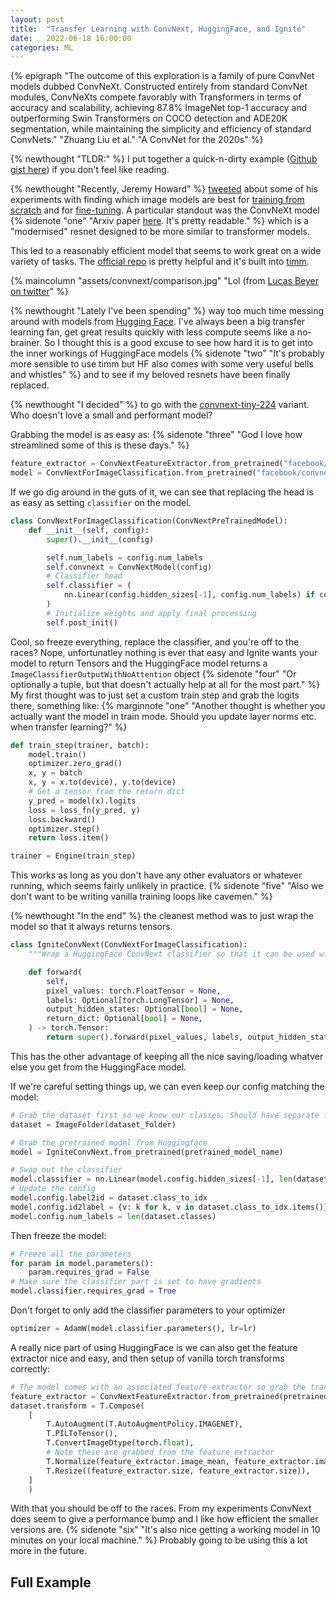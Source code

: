 ```yaml
---
layout: post
title:  "Transfer Learning with ConvNext, HuggingFace, and Ignite"
date:   2022-06-18 16:00:00
categories: ML
---
```


{% epigraph "The outcome of this exploration is a family of pure ConvNet models dubbed ConvNeXt. Constructed entirely from standard ConvNet modules, ConvNeXts compete favorably with Transformers in terms of accuracy and scalability, achieving 87.8% ImageNet top-1 accuracy and outperforming Swin Transformers on COCO detection and ADE20K segmentation, while maintaining the simplicity and efficiency of standard ConvNets." "Zhuang Liu et al." "A ConvNet for the 2020s" %}

{% newthought "TLDR:" %} I put together a quick-n-dirty example ([Github gist here](https://gist.github.com/dylanv/9b98410ec9cf41f61c4d1ad6baee8822)) if you don't feel like reading.
<!--more-->

{% newthought "Recently, Jeremy Howard" %} [tweeted](https://twitter.com/jeremyphoward/status/1537718111251468288) about some of his experiments with finding which image models are best for [training from scratch](https://www.kaggle.com/code/jhoward/which-image-models-are-best) and for [fine-tuning](https://www.kaggle.com/code/jhoward/the-best-vision-models-for-fine-tuning).
A particular standout was the ConvNeXt model  {% sidenote "one" "Arxiv paper [here](https://arxiv.org/abs/2201.03545). It's pretty readable." %} which is a "modernised" resnet designed to be more similar to transformer models.

This led to a reasonably efficient model that seems to work great on a wide variety of tasks. The [official repo](https://github.com/facebookresearch/ConvNeXt) is pretty helpful and it's built into [timm](https://github.com/rwightman/pytorch-image-models).

{% maincolumn "assets/convnext/comparison.jpg" "Lol (from [Lucas Beyer on twitter](https://twitter.com/giffmana/status/1538617065048788997)" %}

{% newthought "Lately I've been spending" %} way too much time messing around with models from [Hugging Face](https://huggingface.co/).
I've always been a big transfer learning fan, get great results quickly with less compute seems like a no-brainer. 
So I thought this is a good excuse to see how hard it is to get into the inner workings of HuggingFace models 
{% sidenote "two" "It's probably more sensible to use timm but HF also comes with some very useful bells and whistles" %}
and to see if my beloved resnets have been finally replaced. 

{% newthought "I decided" %} to go with the [convnext-tiny-224](https://huggingface.co/facebook/convnext-tiny-224) variant. Who doesn't love a small and performant model?

Grabbing the model is as easy as: {% sidenote "three" "God I love how streamlined some of this is these days." %}
```python
feature_extractor = ConvNextFeatureExtractor.from_pretrained("facebook/convnext-tiny-224")
model = ConvNextForImageClassification.from_pretrained("facebook/convnext-tiny-224")
```
If we go dig around in the guts of it, we can see that replacing the head is as easy as setting `classifier` on the model.
```python
class ConvNextForImageClassification(ConvNextPreTrainedModel):
    def __init__(self, config):
        super().__init__(config)

        self.num_labels = config.num_labels
        self.convnext = ConvNextModel(config)
        # Classifier head
        self.classifier = (
            nn.Linear(config.hidden_sizes[-1], config.num_labels) if config.num_labels > 0 else nn.Identity()
        )
        # Initialize weights and apply final processing
        self.post_init()
```
Cool, so freeze everything, replace the classifier, and you're off to the races? Nope, unfortunatley nothing is ever that easy and Ignite wants your model to return Tensors and the HuggingFace model returns a `ImageClassifierOutputWithNoAttention` object {% sidenote "four" "Or optionally a tuple, but that doesn't actually help at all for the most part." %}
My first thought was to just set a custom train step and grab the logits there, something like:
{% marginnote "one" "Another thought is whether you actually want the model in train mode. Should you update layer norms etc. when transfer learning?" %}
```python
def train_step(trainer, batch):
    model.train()
    optimizer.zero_grad()
    x, y = batch
    x, y = x.to(device), y.to(device)
    # Get a tensor from the return dict
    y_pred = model(x).logits
    loss = loss_fn(y_pred, y)
    loss.backward()
    optimizer.step()
    return loss.item()

trainer = Engine(train_step)
```
This works as long as you don't have any other evaluators or whatever running, which seems fairly unlikely in practice.
{% sidenote "five" "Also we don't want to be writing vanilla training loops like cavemen." %}

{% newthought "In the end" %} the cleanest method was to just wrap the model so that it always returns tensors.
```python
class IgniteConvNext(ConvNextForImageClassification):
    """Wrap a HuggingFace ConvNext classifier so that it can be used with Ignite."""

    def forward(
        self,
        pixel_values: torch.FloatTensor = None,
        labels: Optional[torch.LongTensor] = None,
        output_hidden_states: Optional[bool] = None,
        return_dict: Optional[bool] = None,
    ) -> torch.Tensor:
        return super().forward(pixel_values, labels, output_hidden_states, return_dict=False)[0]
```
This has the other advantage of keeping all the nice saving/loading whatver else you get from the HuggingFace model.

If we're careful setting things up, we can even keep our config matching the model:
```python
# Grab the dataset first so we know our classes. Should have separate folders for each class
dataset = ImageFolder(dataset_folder)

# Grab the pretrained model from Huggingface
model = IgniteConvNext.from_pretrained(pretrained_model_name)

# Swap out the classifier
model.classifier = nn.Linear(model.config.hidden_sizes[-1], len(dataset.classes))
# Update the config
model.config.label2id = dataset.class_to_idx
model.config.id2label = {v: k for k, v in dataset.class_to_idx.items()}
model.config.num_labels = len(dataset.classes)
```

Then freeze the model:
```python
# Freeze all the parameters
for param in model.parameters():
    param.requires_grad = False
# Make sure the classifier part is set to have gradients
model.classifier.requires_grad = True
```
Don't forget to only add the classifier parameters to your optimizer
```python
optimizer = AdamW(model.classifier.parameters(), lr=lr)
```
A really nice part of using HuggingFace is we can also get the feature extractor nice and easy, and then setup of vanilla torch transforms correctly:
```python
# The model comes with an associated feature extractor so grab the transform params from it
feature_extractor = ConvNextFeatureExtractor.from_pretrained(pretrained_model_name)
dataset.transform = T.Compose(
    [
        T.AutoAugment(T.AutoAugmentPolicy.IMAGENET),
        T.PILToTensor(),
        T.ConvertImageDtype(torch.float),
        # Note these are grabbed from the feature_extractor
        T.Normalize(feature_extractor.image_mean, feature_extractor.image_std),
        T.Resize((feature_extractor.size, feature_extractor.size)),
    ]
    )
```
With that you should be off to the races. From my experiments ConvNext does seem to give a performance bump and I like how efficient the smaller versions are. 
{% sidenote "six" "It's also nice getting a working model in 10 minutes on your local machine." %}
Probably going to be using this a lot more in the future.

## Full Example

<script src="https://gist.github.com/dylanv/9b98410ec9cf41f61c4d1ad6baee8822.js"></script>